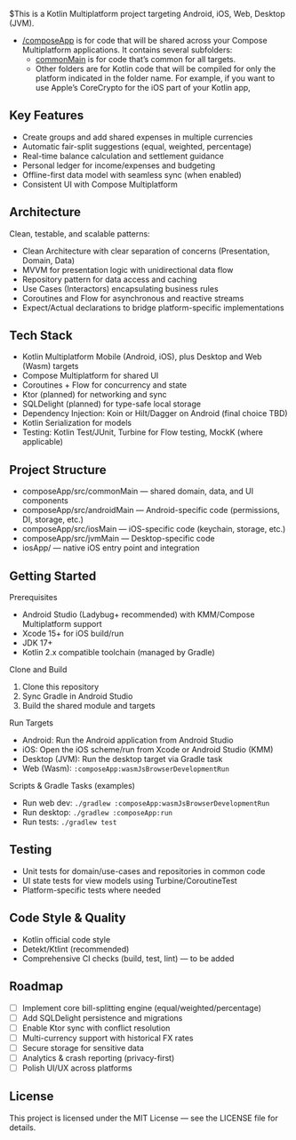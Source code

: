 $This is a Kotlin Multiplatform project targeting Android, iOS, Web, Desktop (JVM).

* [/composeApp](./composeApp/src) is for code that will be shared across your Compose Multiplatform applications.
  It contains several subfolders:
  - [commonMain](./composeApp/src/commonMain/kotlin) is for code that’s common for all targets.
  - Other folders are for Kotlin code that will be compiled for only the platform indicated in the folder name.
    For example, if you want to use Apple’s CoreCrypto for the iOS part of your Kotlin app,

 Key Features
 ------------
 - Create groups and add shared expenses in multiple currencies
 - Automatic fair-split suggestions (equal, weighted, percentage)
 - Real-time balance calculation and settlement guidance
 - Personal ledger for income/expenses and budgeting
 - Offline-first data model with seamless sync (when enabled)
 - Consistent UI with Compose Multiplatform

 Architecture
 ------------
 Clean, testable, and scalable patterns:
 - Clean Architecture with clear separation of concerns (Presentation, Domain, Data)
 - MVVM for presentation logic with unidirectional data flow
 - Repository pattern for data access and caching
 - Use Cases (Interactors) encapsulating business rules
 - Coroutines and Flow for asynchronous and reactive streams
 - Expect/Actual declarations to bridge platform-specific implementations

 Tech Stack
 ----------
- Kotlin Multiplatform Mobile (Android, iOS), plus Desktop and Web (Wasm) targets
- Compose Multiplatform for shared UI
- Coroutines + Flow for concurrency and state
- Ktor (planned) for networking and sync
- SQLDelight (planned) for type-safe local storage
- Dependency Injection: Koin or Hilt/Dagger on Android (final choice TBD)
- Kotlin Serialization for models
- Testing: Kotlin Test/JUnit, Turbine for Flow testing, MockK (where applicable)

Project Structure
-----------------
- composeApp/src/commonMain — shared domain, data, and UI components
- composeApp/src/androidMain — Android-specific code (permissions, DI, storage, etc.)
- composeApp/src/iosMain — iOS-specific code (keychain, storage, etc.)
- composeApp/src/jvmMain — Desktop-specific code
- iosApp/ — native iOS entry point and integration

Getting Started
---------------
Prerequisites
- Android Studio (Ladybug+ recommended) with KMM/Compose Multiplatform support
- Xcode 15+ for iOS build/run
- JDK 17+
- Kotlin 2.x compatible toolchain (managed by Gradle)

Clone and Build
1) Clone this repository
2) Sync Gradle in Android Studio
3) Build the shared module and targets

Run Targets
- Android: Run the Android application from Android Studio
- iOS: Open the iOS scheme/run from Xcode or Android Studio (KMM)
- Desktop (JVM): Run the desktop target via Gradle task
- Web (Wasm): `:composeApp:wasmJsBrowserDevelopmentRun`

Scripts & Gradle Tasks (examples)
- Run web dev: `./gradlew :composeApp:wasmJsBrowserDevelopmentRun`
- Run desktop: `./gradlew :composeApp:run`
- Run tests: `./gradlew test`

Testing
-------
- Unit tests for domain/use-cases and repositories in common code
- UI state tests for view models using Turbine/CoroutineTest
- Platform-specific tests where needed

Code Style & Quality
--------------------
- Kotlin official code style
- Detekt/Ktlint (recommended)
- Comprehensive CI checks (build, test, lint) — to be added

Roadmap
-------
- [ ] Implement core bill-splitting engine (equal/weighted/percentage)
- [ ] Add SQLDelight persistence and migrations
- [ ] Enable Ktor sync with conflict resolution
- [ ] Multi-currency support with historical FX rates
- [ ] Secure storage for sensitive data
- [ ] Analytics & crash reporting (privacy-first)
- [ ] Polish UI/UX across platforms

License
-------
This project is licensed under the MIT License — see the LICENSE file for details.